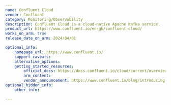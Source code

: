 ```yaml
---
name: Confluent Cloud
vendor: Confluent
category: Monitoring/Observability
description: Confluent Cloud is a cloud-native Apache Kafka service. 
product_url: https://www.confluent.io/en-gb/confluent-cloud/
works_on_arm: true
release_date_on_arm: 2024/04/01

optional_info:
    homepage_url: https://www.confluent.io/
    support_caveats:
    alternative_options:
    getting_started_resources:
        official_docs: https://docs.confluent.io/cloud/current/overview.html
        arm_content:
        vendor_announcement: https://www.confluent.io/blog/introducing-confluent-platform-7-6/#arm64-support
optional_hidden_info:
    other_info:

---
```


